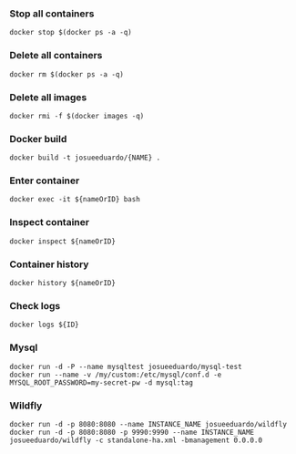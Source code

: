 ### Stop all containers
	docker stop $(docker ps -a -q)

### Delete all containers
	docker rm $(docker ps -a -q)

### Delete all images
	docker rmi -f $(docker images -q)

### Docker build
	docker build -t josueeduardo/{NAME} .
	
### Enter container
	docker exec -it ${nameOrID} bash
	
### Inspect container
	docker inspect ${nameOrID}
	
### Container history
	docker history ${nameOrID}
	
### Check logs
	docker logs ${ID} 

### Mysql
	docker run -d -P --name mysqltest josueeduardo/mysql-test
	docker run --name -v /my/custom:/etc/mysql/conf.d -e MYSQL_ROOT_PASSWORD=my-secret-pw -d mysql:tag

	
### Wildfly
	docker run -d -p 8080:8080 --name INSTANCE_NAME josueeduardo/wildfly
	docker run -d -p 8080:8080 -p 9990:9990 --name INSTANCE_NAME josueeduardo/wildfly -c standalone-ha.xml -bmanagement 0.0.0.0

      